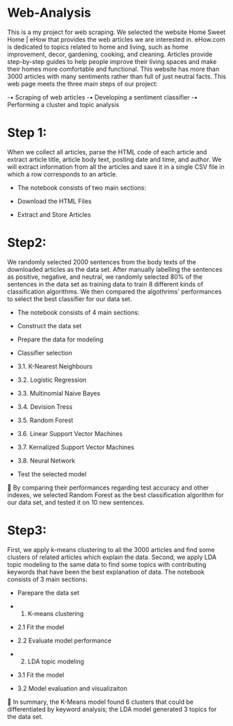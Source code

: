 # Web-Analysis
This is a my project for web scraping. We selected the website Home Sweet Home | eHow that provides the web articles we are interested in. eHow.com is dedicated to topics related to home and living, such as home
improvement, decor, gardening, cooking, and cleaning. Articles provide step-by-step guides to help people improve their living spaces and make their homes more comfortable and functional. This website has more than 3000 articles with many
sentiments rather than full of just neutral facts. This web page meets the three main steps of our project:

-• Scraping of web articles
-• Developing a sentiment classifier
-• Performing a cluster and topic analysis

# Step 1:
When we collect all articles, parse the HTML code of each article and extract article title, article body text, posting date and time, and author. We will extract information from all the articles and save it in a single CSV file in which a row corresponds to an article.

- The notebook consists of two main sections:

- Download the HTML Files
- Extract and Store Articles

# Step2:

We randomly selected 2000 sentences from the body texts of the downloaded articles as the data set. After manually labelling the sentences as positive, negative, and neutral, we randomly selected 80% of the sentences in the data set as training data to train 8 different kinds of classification algorithms. We then compared the algothrims' performances to select the best classifier for our data set.

- The notebook consists of 4 main sections:

- Construct the data set
- Prepare the data for modeling
- Classifier selection
- 3.1. K-Nearest Neighbours
- 3.2. Logistic Regression
- 3.3. Multinomial Naive Bayes
- 3.4. Devision Tress
- 3.5. Random Forest
- 3.6. Linear Support Vector Machines
- 3.7. Kernalized Support Vector Machines
- 3.8. Neural Network
- Test the selected model
  
📌 By comparing their performances regarding test accuracy and other indexes, we selected Random Forest as the best classification algorithm for our data set, and tested it on 10 new sentences.
# Step3:

First, we apply k-means clustering to all the 3000 articles and find some clusters of related articles which explain the data. Second, we apply LDA topic modeling to the
same data to find some topics with contributing keywords that have been the best explanation of data.
The notebook consists of 3 main sections:

- Parepare the data set
- 1. K-means clustering
- 2.1 Fit the model
- 2.2 Evaluate model performance
  
- 2. LDA topic modeling
- 3.1 Fit the model
- 3.2 Model evaluation and visualizaiton
  
📌 In summary, the K-Means model found 6 clusters that could be differentiated by keyword analysis; the LDA model generated 3 topics for the data set.
